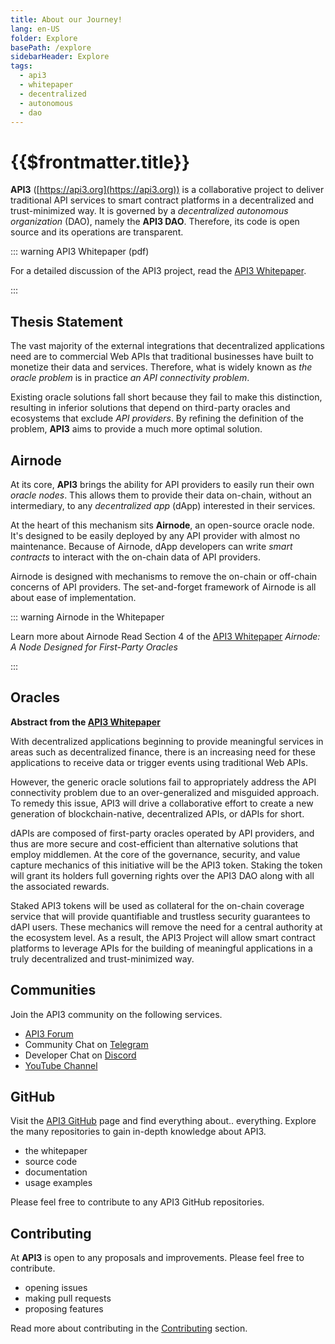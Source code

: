 ```yaml
---
title: About our Journey!
lang: en-US
folder: Explore
basePath: /explore
sidebarHeader: Explore
tags:
  - api3
  - whitepaper
  - decentralized
  - autonomous
  - dao
---
```


# {{$frontmatter.title}}

**API3** ([https://api3.org](https://api3.org)) is a collaborative project to
deliver traditional API services to smart contract platforms in a decentralized
and trust-minimized way. It is governed by a _decentralized autonomous
organization_ (DAO), namely the **API3 DAO**. Therefore, its code is open source
and its operations are transparent.

::: warning API3 Whitepaper (pdf)

For a detailed discussion of the API3 project, read the
<a href="/api3-whitepaper-v1.0.3.pdf" target="_api3-whitepaper">API3
Whitepaper</a>.

:::

## Thesis Statement

The vast majority of the external integrations that decentralized applications
need are to commercial Web APIs that traditional businesses have built to
monetize their data and services. Therefore, what is widely known as _the oracle
problem_ is in practice _an API connectivity problem_.

Existing oracle solutions fall short because they fail to make this distinction,
resulting in inferior solutions that depend on third-party oracles and
ecosystems that exclude _API providers_. By refining the definition of the
problem, **API3** aims to provide a much more optimal solution.

## Airnode

At its core, **API3** brings the ability for API providers to easily run their
own _oracle nodes_. This allows them to provide their data on-chain, without an
intermediary, to any _decentralized app_ \(dApp\) interested in their services.

At the heart of this mechanism sits **Airnode**, an open-source oracle node.
It's designed to be easily deployed by any API provider with almost no
maintenance. Because of Airnode, dApp developers can write _smart contracts_ to
interact with the on-chain data of API providers.

Airnode is designed with mechanisms to remove the on-chain or off-chain concerns
of API providers. The set-and-forget framework of Airnode is all about ease of
implementation.

::: warning Airnode in the Whitepaper

Learn more about Airnode Read Section 4 of the
<a href="/api3-whitepaper-v1.0.3.pdf#page=14" target="_blank">API3
Whitepaper</a> _Airnode: A Node Designed for First-Party Oracles_

:::

## Oracles

**Abstract from the
<a href="/api3-whitepaper-v1.0.3.pdf" target="_api3-whitepaper">API3
Whitepaper</a>**

With decentralized applications beginning to provide meaningful services in
areas such as decentralized finance, there is an increasing need for these
applications to receive data or trigger events using traditional Web APIs.

However, the generic oracle solutions fail to appropriately address the API
connectivity problem due to an over-generalized and misguided approach. To
remedy this issue, API3 will drive a collaborative effort to create a new
generation of blockchain-native, decentralized APIs, or dAPIs for short.

dAPIs are composed of first-party oracles operated by API providers, and thus
are more secure and cost-efficient than alternative solutions that employ
middlemen. At the core of the governance, security, and value capture mechanics
of this initiative will be the API3 token. Staking the token will grant its
holders full governing rights over the API3 DAO along with all the associated
rewards.

Staked API3 tokens will be used as collateral for the on-chain coverage service
that will provide quantifiable and trustless security guarantees to dAPI users.
These mechanics will remove the need for a central authority at the ecosystem
level. As a result, the API3 Project will allow smart contract platforms to
leverage APIs for the building of meaningful applications in a truly
decentralized and trust-minimized way.

## Communities

Join the API3 community on the following services.

- [API3 Forum](https://forum.api3.org/)
- Community Chat on [Telegram](https://t.me/API3DAO)
- Developer Chat on [Discord](https://discord.gg/qnRrcfnm5W)
- [YouTube Channel](https://www.youtube.com/channel/UCCpUthOhahxjdeX9T7t7nJQ)

## GitHub

Visit the [API3 GitHub](https://github.com/api3dao) page and find everything
about.. everything. Explore the many repositories to gain in-depth knowledge
about API3.

- the whitepaper
- source code
- documentation
- usage examples

Please feel free to contribute to any API3 GitHub repositories.

## Contributing

At **API3** is open to any proposals and improvements. Please feel free to
contribute.

- opening issues
- making pull requests
- proposing features

Read more about contributing in the
[Contributing](./introduction/contributing.md) section.
